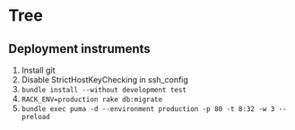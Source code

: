 # Tree

## Deployment instruments
1. Install git
2. Disable StrictHostKeyChecking in ssh_config
3. `bundle install --without development test`
4. `RACK_ENV=production rake db:migrate`
5. `bundle exec puma -d --environment production -p 80 -t 8:32 -w 3 --preload`
